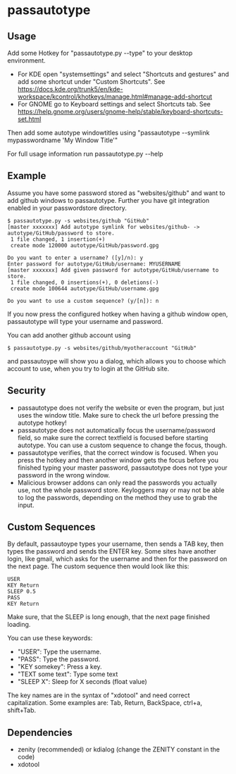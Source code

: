 passautotype
============

Usage
-----

Add some Hotkey for "passautotype.py --type" to your desktop environment. 

- For KDE open "systemsettings" and select "Shortcuts and gestures" and add
  some shortcut under "Custom Shortcuts".
  See https://docs.kde.org/trunk5/en/kde-workspace/kcontrol/khotkeys/manage.html#manage-add-shortcut
- For GNOME go to Keyboard settings and select Shortcuts tab.
  See https://help.gnome.org/users/gnome-help/stable/keyboard-shortcuts-set.html

Then add some autotype windowtitles using "passautotype --symlink mypasswordname 'My Window Title'"

For full usage information run passautotype.py --help

Example
-------

Assume you have some password stored as "websites/github" and want to add
github windows to passautotype. Further you have git integration enabled
in your passwordstore directory.

    $ passautotype.py -s websites/github "GitHub"
    [master xxxxxxx] Add autotype symlink for websites/github- -> autotype/GitHub/password to store.
     1 file changed, 1 insertion(+)
     create mode 120000 autotype/GitHub/password.gpg
    
    Do you want to enter a username? ([y]/n): y
    Enter password for autotype/GitHub/username: MYUSERNAME
    [master xxxxxxx] Add given password for autotype/GitHub/username to store.
     1 file changed, 0 insertions(+), 0 deletions(-)
     create mode 100644 autotype/GitHub/username.gpg
    
    Do you want to use a custom sequence? (y/[n]): n

If you now press the configured hotkey when having a github window open,
passautotype will type your username and password.

You can add another github account using

    $ passautotype.py -s websites/github/myotheraccount "GitHub"

and passautoype will show you a dialog, which allows you to choose which account to use,
when you try to login at the GitHub site.

Security
--------

- passautotype does not verify the website or even the program, but just uses the window title.
  Make sure to check the url before pressing the autotype hotkey!
- passautotype does not automatically focus the username/password field, so make sure
  the correct textfield is focused before starting autotype.
  You can use a custom sequence to change the focus, though.
- passautotype verifies, that the correct window is focused. When you press the hotkey and then another
  window gets the focus before you finished typing your master password, passautotype does not type
  your password in the wrong window.
- Malicious browser addons can only read the passwords you actually use, not the whole password store.
  Keyloggers may or may not be able to log the passwords, depending on the method they use to grab the input.

Custom Sequences
----------------

By default, passautoype types your username, then sends a TAB key, then types the password and sends the ENTER key.
Some sites have another login, like gmail, which asks for the username and then for the password on the next page.
The custom sequence then would look like this:

    USER
    KEY Return
    SLEEP 0.5
    PASS
    KEY Return

Make sure, that the SLEEP is long enough, that the next page finished loading.

You can use these keywords:

- "USER": Type the username.
- "PASS": Type the password.
- "KEY somekey": Press a key.
- "TEXT some text": Type some text
- "SLEEP X": Sleep for X seconds (float value)

The key names are in the syntax of "xdotool" and need correct capitalization.
Some examples are: Tab, Return, BackSpace, ctrl+a, shift+Tab.


Dependencies
------------

- zenity (recommended) or kdialog (change the ZENITY constant in the code)
- xdotool
